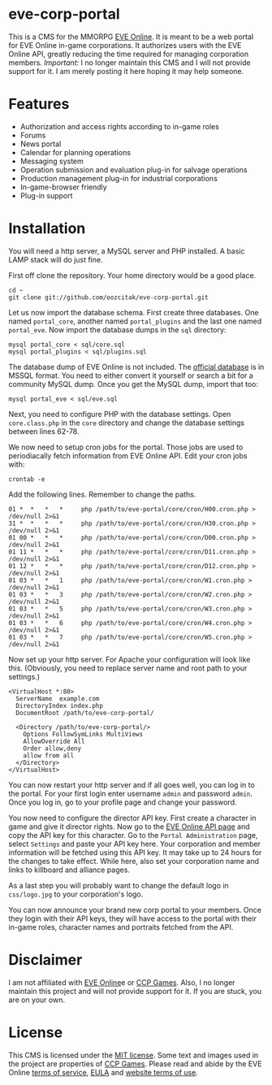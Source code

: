 # eve-corp-portal

This is a CMS for the MMORPG [EVE Online](http://www.eveonline.com/). It is meant to be a web portal for EVE Online in-game corporations. It authorizes users with the EVE Online API, greatly reducing the time required for managing corporation members. *Important:* I no longer maintain this CMS and I will not provide support for it. I am merely posting it here hoping it may help someone.

# Features

* Authorization and access rights according to in-game roles
* Forums
* News portal
* Calendar for planning operations
* Messaging system
* Operation submission and evaluation plug-in for salvage operations
* Production management plug-in for industrial corporations
* In-game-browser friendly
* Plug-in support

# Installation

You will need a http server, a MySQL server and PHP installed. A basic LAMP stack will do just fine.

First off clone the repository. Your home directory would be a good place.

    cd ~
	git clone git://github.com/oozcitak/eve-corp-portal.git

Let us now import the database schema. First create three databases. One named `portal_core`, another named `portal_plugins` and the last one named `portal_eve`. Now import the database dumps in the `sql` directory:

	mysql portal_core < sql/core.sql
	mysql portal_plugins < sql/plugins.sql

The database dump of EVE Online is not included. The [official database](http://www.eveonline.com/community/toolkit.asp) is in MSSQL format. You need to either convert it yourself or search a bit for a community MySQL dump. Once you get the MySQL dump, import that too:

	mysql portal_eve < sql/eve.sql

Next, you need to configure PHP with the database settings. Open `core.class.php` in the `core` directory and change the database settings between lines 62-78.

We now need to setup cron jobs for the portal. Those jobs are used to periodiacally fetch information from EVE Online API. Edit your cron jobs with:

    crontab -e

Add the following lines. Remember to change the paths.

    01 *  *   *   *     php /path/to/eve-portal/core/cron/H00.cron.php > /dev/null 2>&1
    31 *  *   *   *     php /path/to/eve-portal/core/cron/H30.cron.php > /dev/null 2>&1
    01 00 *   *   *     php /path/to/eve-portal/core/cron/D00.cron.php > /dev/null 2>&1
    01 11 *   *   *     php /path/to/eve-portal/core/cron/D11.cron.php > /dev/null 2>&1
    01 12 *   *   *     php /path/to/eve-portal/core/cron/D12.cron.php > /dev/null 2>&1
    01 03 *   *   1     php /path/to/eve-portal/core/cron/W1.cron.php > /dev/null 2>&1
    01 03 *   *   3     php /path/to/eve-portal/core/cron/W2.cron.php > /dev/null 2>&1
    01 03 *   *   5     php /path/to/eve-portal/core/cron/W3.cron.php > /dev/null 2>&1
    01 03 *   *   6     php /path/to/eve-portal/core/cron/W4.cron.php > /dev/null 2>&1
    01 03 *   *   7     php /path/to/eve-portal/core/cron/W5.cron.php > /dev/null 2>&1

Now set up your http server. For Apache your configuration will look like this. (Obviously, you need to replace server name and root path to your settings.)

    <VirtualHost *:80>
      ServerName  example.com
      DirectoryIndex index.php
      DocumentRoot /path/to/eve-corp-portal/

      <Directory /path/to/eve-corp-portal/>
        Options FollowSymLinks MultiViews
        AllowOverride All
        Order allow,deny
        allow from all
      </Directory>
    </VirtualHost>

You can now restart your http server and if all goes well, you can log in to the portal. For your first login enter username `admin` and password `admin`. Once you log in, go to your profile page and change your password.

You now need to configure the director API key. First create a character in game and give it director rights. Now go to the [EVE Online API page](http://www.eveonline.com/api/default.asp) and copy the API key for this character. Go to the `Portal Administration` page, select `Settings` and paste your API key here. Your corporation and member information will be fetched using this API key. It may take up to 24 hours for the changes to take effect. While here, also set your corporation name and links to killboard and alliance pages.

As a last step you will probably want to change the default logo in `css/logo.jpg` to your corporation's logo.

You can now announce your brand new corp portal to your members. Once they login with their API keys, they will have access to the portal with their in-game roles, character names and portraits fetched from the API.

# Disclaimer

I am not affiliated with [EVE Online](http://www.eveonline.com/)e or [CCP Games](http://www.ccpgames.com/). Also, I no longer maintain this project and will not provide support for it. If you are stuck, you are on your own.

# License

This CMS is licensed under the [MIT license](http://www.opensource.org/licenses/mit-license.php). Some text and images used in the project are properties of [CCP Games](http://www.ccpgames.com/). Please read and abide by the EVE Online [terms of service](http://www.eveonline.com/pnp/terms.asp), [EULA](http://www.eveonline.com/pnp/eula.asp) and [website terms of use](http://www.eveonline.com/pnp/termsofuse.asp).